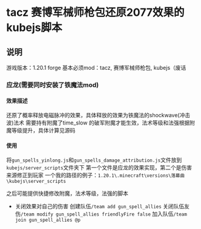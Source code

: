 # tacz 赛博军械师枪包还原2077效果的kubejs脚本

## 说明

游戏版本：1.20.1 forge
基本必须mod：tacz, 赛博军械师枪包, kubejs（废话

### 应龙(需要同时安装了铁魔法mod)

#### 效果描述

还原了概率释放电磁脉冲的效果，具体释放的效果为铁魔法的shockwave(冲击波)法术
需要持有附魔了time_slow 的破军附魔才能生效，法术等级和法强根据附魔等级提升，具体计算见源码

#### 使用

将`gun_spells_yinlong.js`和`gun_spells_damage_attribution.js`文件放到`kubejs/server_scripts`文件夹下
第一个文件是应龙的效果实现，第二个是伤害来源修正到玩家
一个我的路径的例子：`1.20.1\.minecraft\versions\落幕曲\kubejs\server_scripts`

之后可能提供快捷修改附魔，法术等级，法强的脚本

* 关闭效果对自己的伤害
  创建队伍`/team add gun_spell_allies`
  关闭队伍友伤`/team modify gun_spell_allies friendlyFire false`
  加入队伍`/team join gun_spell_allies @p`